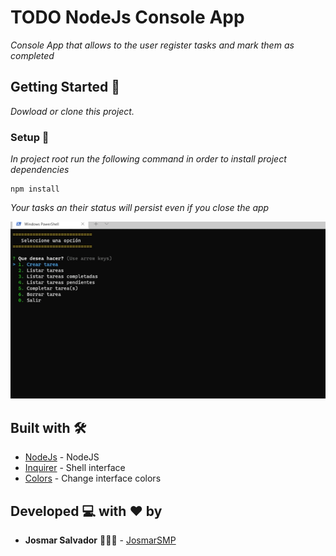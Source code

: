 # TODO NodeJs Console App


_Console App that allows to the user register tasks and mark them as completed_

## Getting Started 🚀

_Dowload or clone this project._


### Setup 🔧

_In project root run the following command in order to install project dependencies_

```
npm install
```

_Your tasks an their status will persist even if you close the app_


![Console Preview](https://github.com/JosmiixD/node-todo-console-app/blob/main/preview/Todo-console-preview.gif)


## Built with 🛠️

* [NodeJs](https://nodejs.org/es/) - NodeJS
* [Inquirer](https://www.npmjs.com/package/inquirer) - Shell interface
* [Colors](https://www.npmjs.com/package/colors) - Change interface colors

## Developed 💻 with ❤️ by

* **Josmar Salvador** 👨🏽‍💻 - [JosmarSMP](https://github.com/josmarsmp)
